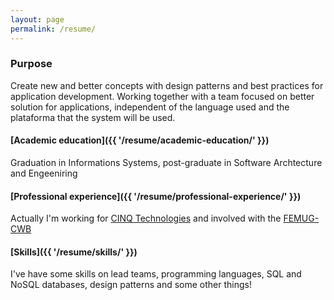 ```yaml
---
layout: page
permalink: /resume/
---
```


### Purpose

Create new and better concepts with design patterns and best practices for application development. Working together with a team focused on better solution for applications, independent of the language used and the plataforma that the system will be used.

#### [Academic education]({{ '/resume/academic-education/' }})
Graduation in Informations Systems, post-graduate in Software Archtecture and Engeeniring

#### [Professional experience]({{ '/resume/professional-experience/' }})
Actually I'm working for [CINQ Technologies](http://www.cinq.com.br/) and involved with the [FEMUG-CWB](http://femug-cwb.com.br/)


#### [Skills]({{ '/resume/skills/' }})
I've have some skills on lead teams, programming languages, SQL and NoSQL databases, design patterns and some other things!